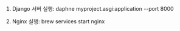 1. Django 서버 실행:
daphne myproject.asgi:application --port 8000

2. Nginx 실행:
brew services start nginx
